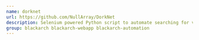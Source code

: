 ```yaml
---
name: dorknet
url: https://github.com/NullArray/DorkNet
description: Selenium powered Python script to automate searching for vulnerable web apps.
group: blackarch blackarch-webapp blackarch-automation
---
```

